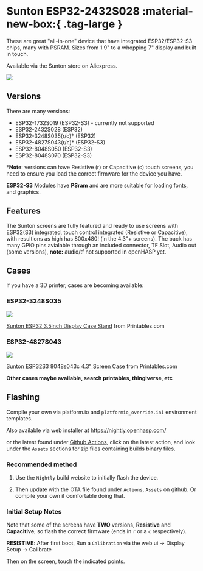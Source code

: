 # Sunton ESP32-2432S028 :material-new-box:{ .tag-large }

These are great "all-in-one" device that have integrated ESP32/ESP32-S3 chips, many with PSRAM.  Sizes from 1.9" to a whopping 7" display and built in touch.

Available via the Sunton store on Aliexpress.

<div class="row justify-content-center">
        <img src="../images/sunton43ipscap-sample.png" class="img-fluid">
</div>

## Versions
There are many versions:

   - ESP32-1732S019 (ESP32-S3) - currently not supported
   - ESP32-2432S028 (ESP32)
   - ESP32-3248S035(r/c)* (ESP32)
   - ESP32-4827S043(r/c)* (ESP32-S3)
   - ESP32-8048S050 (ESP32-S3)
   - ESP32-8048S070 (ESP32-S3)

*__Note__: versions can have Resistive (r) or Capacitive (c) touch screens, you need to ensure you load the correct firmware for the device you have.

__ESP32-S3__ Modules have __PSram__ and are more suitable for loading fonts, and graphics.

## Features

The Sunton screens are fully featured and ready to use screens with ESP32(S3) integrated, touch control integrated (Resistive or Capacitive), with resultions as high has 800x480! (in the 4.3"+ screens).  The back has many GPIO pins avialable through an included connector, TF Slot, Audio out (some versions), **note:** audio/tf not supported in openHASP yet.

## Cases

If you have a 3D printer, cases are becoming available:

### ESP32-3248S035

<div class="row justify-content-center">
        <img src="../images/sunton-esp32-35inch-display-case-stand.png" class="img-fluid">
</div>

<a href="https://www.printables.com/model/353056-sunton-esp32-35inch-display-case-stand" target="_blank">Sunton ESP32 3.5inch Display Case Stand</a> from Printables.com


### ESP32-4827S043

<div class="row justify-content-center">
        <img src="../sunton_esp32-4827s043-case.png" class="img-fluid">
</div>

<a href="https://www.printables.com/model/350540-sunton-esp32s3-8048s043c-43-screen-case" target="_blank">Sunton ESP32S3 8048s043c 4.3" Screen Case</a> from Printables.com

**Other cases maybe available, search printables, thingiverse, etc**

## Flashing

Compile your own via platform.io and `platformio_override.ini` environment templates.

Also available via web installer at <a target="_blank" href="https://nightly.openhasp.com/">https://nightly.openhasp.com/</a>

or the latest found under <a target="_blank" href="https://github.com/HASwitchPlate/openHASP/actions">Github Actions</a>, click on the latest action, and look under the `Assets` sections for zip files containing builds binary files.

### Recommended method

   1. Use the `Nightly` build website to initially flash the device.

   2. Then update with the OTA file found under `Actions`, `Assets` on github.  Or compile your own if comfortable doing that.

### Initial Setup Notes

Note that some of the screens have **TWO** versions, **Resistive** and **Capacitive**, so flash the correct firmware (ends in `r` or a `c` respectively).

**RESISTIVE**: After first boot, Run a `Calibration` via the web ui -> Display Setup -> Calibrate

Then on the screen, touch the indicated points.
